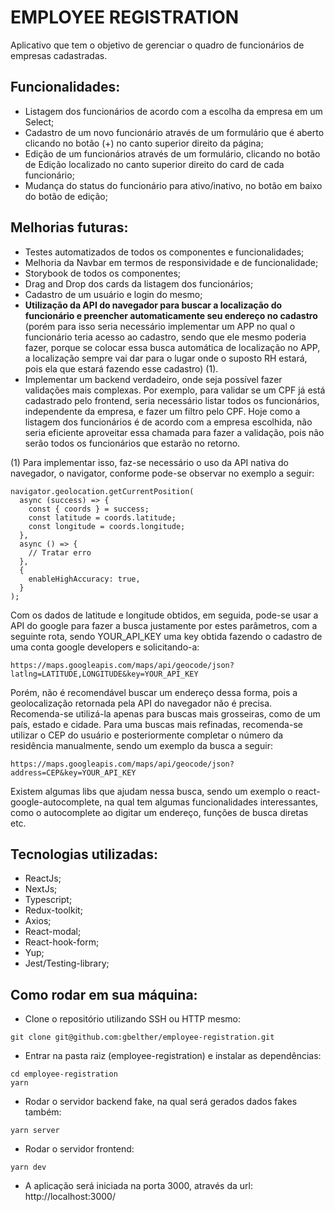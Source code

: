 # EMPLOYEE REGISTRATION
Aplicativo que tem o objetivo de gerenciar o quadro de funcionários de empresas cadastradas.

## Funcionalidades:
- Listagem dos funcionários de acordo com a escolha da empresa em um Select;
- Cadastro de um novo funcionário através de um formulário que é aberto clicando no botão (+) no canto superior direito da página;
- Edição de um funcionários através de um formulário, clicando no botão de Edição localizado no canto superior direito do card de cada funcionário;
- Mudança do status do funcionário para ativo/inativo, no botão em baixo do botão de edição;

## Melhorias futuras:
- Testes automatizados de todos os componentes e funcionalidades;
- Melhoria da Navbar em termos de responsividade e de funcionalidade;
- Storybook de todos os componentes;
- Drag and Drop dos cards da listagem dos funcionários;
- Cadastro de um usuário e login do mesmo;
- <b>Utilização da API do navegador para buscar a localização do funcionário e preencher automaticamente seu endereço no cadastro</b> (porém para isso seria necessário implementar um APP no qual o funcionário teria acesso ao cadastro, sendo que ele mesmo poderia fazer, porque se colocar essa busca automática de localização no APP, a localização sempre vai dar para o lugar onde o suposto RH estará, pois ela que estará fazendo esse cadastro) (1).
- Implementar um backend verdadeiro, onde seja possível fazer validações mais complexas. Por exemplo, para validar se um CPF já está cadastrado pelo frontend, seria necessário listar todos os funcionários, independente da empresa, e fazer um filtro pelo CPF. Hoje como a listagem dos funcionários é de acordo com a empresa escolhida, não seria eficiente aproveitar essa chamada para fazer a validação, pois não serão todos os funcionários que estarão no retorno.

(1) Para implementar isso, faz-se necessário o uso da API nativa do navegador, o navigator, conforme pode-se observar no exemplo a seguir:
```
navigator.geolocation.getCurrentPosition(
  async (success) => {
    const { coords } = success;
    const latitude = coords.latitude;
    const longitude = coords.longitude;
  },
  async () => {
    // Tratar erro
  },
  {
    enableHighAccuracy: true,
  }
);
```
Com os dados de latitude e longitude obtidos, em seguida, pode-se usar a API do google para fazer a busca justamente por estes parâmetros, com a seguinte rota, sendo YOUR_API_KEY uma key obtida fazendo o cadastro de uma conta google developers e solicitando-a:
```
https://maps.googleapis.com/maps/api/geocode/json?latlng=LATITUDE,LONGITUDE&key=YOUR_API_KEY
```
Porém, não é recomendável buscar um endereço dessa forma, pois a geolocalização retornada pela API do navegador não é precisa. Recomenda-se utilizá-la apenas para buscas mais grosseiras, como de um país, estado e cidade. Para uma buscas mais refinadas, recomenda-se utilizar o CEP do usuário e posteriormente completar o número da residência manualmente, sendo um exemplo da busca a seguir:
```
https://maps.googleapis.com/maps/api/geocode/json?address=CEP&key=YOUR_API_KEY
```
Existem algumas libs que ajudam nessa busca, sendo um exemplo o react-google-autocomplete, na qual tem algumas funcionalidades interessantes, como o autocomplete ao digitar um endereço, funções de busca diretas etc.

## Tecnologias utilizadas:
- ReactJs;
- NextJs;
- Typescript;
- Redux-toolkit;
- Axios;
- React-modal;
- React-hook-form;
- Yup;
- Jest/Testing-library;

## Como rodar em sua máquina:
- Clone o repositório utilizando SSH ou HTTP mesmo:
```
git clone git@github.com:gbelther/employee-registration.git
```
- Entrar na pasta raiz (employee-registration) e instalar as dependências:
```
cd employee-registration
yarn
```
- Rodar o servidor backend fake, na qual será gerados dados fakes também:
```
yarn server
```
- Rodar o servidor frontend:
```
yarn dev
```
- A aplicação será iniciada na porta 3000, através da url: http://localhost:3000/
